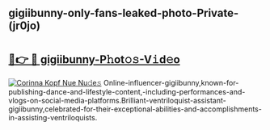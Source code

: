 ## gigiibunny-only-fans​-leaked-photo​-Private-(jr0jo)


# <h2><a href="https://mediaupload.pro?title=gigiibunny&ref=git">🔗👉 🔴 gigiibunny-P𝚑ot𝚘𝚜-V𝚒d𝚎o</a></h2>

[![Corinna Kopf Nue Nu𝚍e𝚜](https://i.imgur.com/0qMVB7G.gif)](https://mediaupload.pro?title=gigiibunny&ref=git)
Online-influencer-gigiibunny,known-for-publishing-dance-and-lifestyle-content,-including-performances-and-vlogs-on-social-media-platforms.Brilliant-ventriloquist-assistant-gigiibunny,celebrated-for-their-exceptional-abilities-and-accomplishments-in-assisting-ventriloquists.  